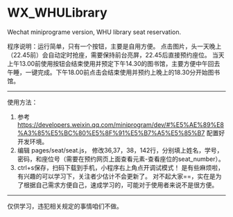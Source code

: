 # WX_WHULibrary
Wechat miniprograme version, WHU library seat reservation.

程序说明：运行简单，只有一个按钮，主要是自用方便。 点击图片，头一天晚上（22.45前）会自动定时抢座，需要保持前台亮屏，22.45后直接预约座位。
当天上午13.00前使用按钮会结束使用并预定下午14.30的图书馆，主要方便中午回去午睡，一键完成。下午18.00前点击会结束使用并预约上晚上的18.30分开始图书馆。

-------------------------------------------------------------------------------------------------------------------------------------------

使用方法：
1. 参考 https://developers.weixin.qq.com/miniprogram/dev/#%E5%AE%89%E8%A3%85%E5%BC%80%E5%8F%91%E5%B7%A5%E5%85%B7 配置好开发环境。
2. 编辑 pages/seat/seat.js， 修改36,37，38，142行，分别填上姓名，学号，密码，和座位号（需要在预约网页上面查看元素-查看座位的seat_number）。
3. ctrl+s保存，扫码下载到手机，小程序右上角点开调试模式！
是有些麻烦啦，有兴趣的可以学习下，关注者少估计不会更新了。
对不起大家==，实在是为了根据自己需求方便自己，速成学习的，可能对于使用者来说不是很方便。

-------------------------------------------------------------------------------------------------------------------------------------------

仅供学习，违犯相关规定的事情咱们不做。

